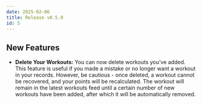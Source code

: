 ```yaml
---
date: 2025-02-06
title: Release v0.5.0
id: 5
---
```


## New Features

- **Delete Your Workouts:** You can now delete workouts you’ve added. This feature is useful if you made a mistake or no longer want a workout in your records. However, be cautious - once deleted, a workout cannot be recovered, and your points will be recalculated. The workout will remain in the latest workouts feed until a certain number of new workouts have been added, after which it will be automatically removed.


